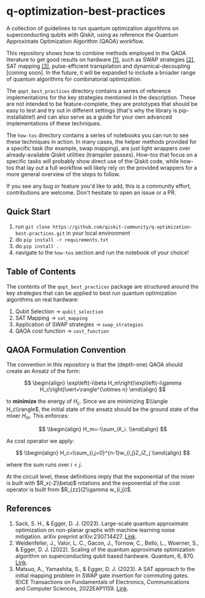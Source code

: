 # q-optimization-best-practices

A collection of guidelines to run quantum optimization algorithms on superconducting qubits with Qiskit,
using as reference the Quantum Approximate Optimization Algorithm (QAOA) workflow.

This repository shows how to combine methods employed in the QAOA literature to get good results on hardware [[1]](https://arxiv.org/abs/2307.14427), 
such as SWAP strategies [[2]](https://arxiv.org/abs/2202.03459), 
SAT mapping [[3]](https://arxiv.org/abs/2212.05666), 
pulse-efficient transpilation and dynamical-decoupling [coming soon]. In the future, it will be expanded 
to include a broader range of quantum algorithms for combinatorial optimization.

The `qopt_best_practices` directory contains a series of reference implementations for the key 
strategies mentioned in the description. These are not intended to be feature-complete, they are
prototypes that should be easy to test and try out in different settings 
(that's why the library is pip-installable!) and can also serve as a guide for your 
own advanced implementations of these techniques. 

The `how-tos` directory contains a series of notebooks you can run to see these techniques in action.
In many cases, the helper methods provided for a specific task (for example, swap mapping), are just 
light wrappers over already-available Qiskit utilities (transpiler passes). How-tos that focus 
on a specific tasks will probably show direct use of the Qiskit code, while how-tos that lay out a full
workflow will likely rely on the provided wrappers for a more general overview of the steps to follow.


If you see any bug or feature you'd like to add, this is a community effort, contributions are welcome.
Don't hesitate to open an issue or a PR. 

## Quick Start

1. run `git clone https://github.com/qiskit-community/q-optimization-best-practices.git` in your local environment
2. do `pip install -r requirements.txt`
3. do `pip install .`
4. navigate to the `how-tos` section and run the notebook of your choice!


## Table of Contents

The contents of the `qopt_best_practices` package are structured around the key strategies that 
can be applied to best run quantum optimization algorithms on real hardware:

1. Qubit Selection -> `qubit_selection`
2. SAT Mapping -> `sat_mapping`
3. Application of SWAP strategies -> `swap_strategies`
4. QAOA cost function -> `cost_function`

## QAOA Formulation Convention

The convention in this repository is that the (depth-one) QAOA should create an Ansatz of the form:

$$
\begin{align}
\exp\left(-i\beta H_m\right)\exp\left(-i\gamma H_c\right)\vert+\rangle^{\otimes n}
\end{align}
$$

to **minimize** the energy of $H_c$. Since we are minimizing $\\langle H_c\\rangle$, 
the initial state of the ansatz should be the ground state of the mixer $H_m$. This enforces:

$$
\\begin{align}
H_m=-\\sum_iX_i.
\\end{align}
$$

As cost operator we apply:

$$
\\begin{align}
H_c=\\sum_{i,j=0}^{n-1}w_{i,j}Z_iZ_j
\\end{align}
$$

where the sum runs over $i<j$.

At the circuit level, these definitions imply that the exponential of the mixer is built 
with $R_x(-2\\beta)$ rotations and the exponential of the cost operator is built from $R_{zz}(2\\gamma w_{i,j})$.


## References
1. Sack, S. H., & Egger, D. J. (2023). Large-scale quantum approximate optimization on non-planar graphs with machine learning noise mitigation. arXiv preprint arXiv:2307.14427. [Link](https://arxiv.org/pdf/2307.14427.pdf).
2. Weidenfeller, J., Valor, L. C., Gacon, J., Tornow, C., Bello, L., Woerner, S., & Egger, D. J. (2022). Scaling of the quantum approximate optimization algorithm on superconducting qubit based hardware. Quantum, 6, 870. [Link](https://arxiv.org/abs/2202.03459).
3. Matsuo, A., Yamashita, S., & Egger, D. J. (2023). A SAT approach to the initial mapping problem in SWAP gate insertion for commuting gates. IEICE Transactions on Fundamentals of Electronics, Communications and Computer Sciences, 2022EAP1159. [Link](https://arxiv.org/abs/2212.05666).
